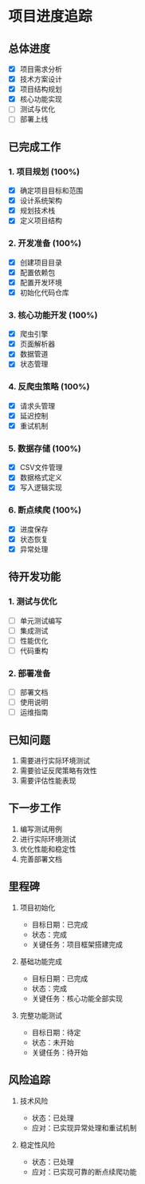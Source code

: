 # 项目进度追踪

## 总体进度
- [x] 项目需求分析
- [x] 技术方案设计
- [x] 项目结构规划
- [x] 核心功能实现
- [ ] 测试与优化
- [ ] 部署上线

## 已完成工作
### 1. 项目规划 (100%)
- [x] 确定项目目标和范围
- [x] 设计系统架构
- [x] 规划技术栈
- [x] 定义项目结构

### 2. 开发准备 (100%)
- [x] 创建项目目录
- [x] 配置依赖包
- [x] 配置开发环境
- [x] 初始化代码仓库

### 3. 核心功能开发 (100%)
- [x] 爬虫引擎
- [x] 页面解析器
- [x] 数据管道
- [x] 状态管理

### 4. 反爬虫策略 (100%)
- [x] 请求头管理
- [x] 延迟控制
- [x] 重试机制

### 5. 数据存储 (100%)
- [x] CSV文件管理
- [x] 数据格式定义
- [x] 写入逻辑实现

### 6. 断点续爬 (100%)
- [x] 进度保存
- [x] 状态恢复
- [x] 异常处理

## 待开发功能
### 1. 测试与优化
- [ ] 单元测试编写
- [ ] 集成测试
- [ ] 性能优化
- [ ] 代码重构

### 2. 部署准备
- [ ] 部署文档
- [ ] 使用说明
- [ ] 运维指南

## 已知问题
1. 需要进行实际环境测试
2. 需要验证反爬策略有效性
3. 需要评估性能表现

## 下一步工作
1. 编写测试用例
2. 进行实际环境测试
3. 优化性能和稳定性
4. 完善部署文档

## 里程碑
1. 项目初始化
   - 目标日期：已完成
   - 状态：完成
   - 关键任务：项目框架搭建完成

2. 基础功能完成
   - 目标日期：已完成
   - 状态：完成
   - 关键任务：核心功能全部实现

3. 完整功能测试
   - 目标日期：待定
   - 状态：未开始
   - 关键任务：待开始

## 风险追踪
1. 技术风险
   - 状态：已处理
   - 应对：已实现异常处理和重试机制

2. 稳定性风险
   - 状态：已处理
   - 应对：已实现可靠的断点续爬功能
